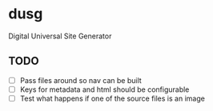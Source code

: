 # dusg
Digital Universal Site Generator

## TODO
- [ ] Pass files around so nav can be built
- [ ] Keys for metadata and html should be configurable
- [ ] Test what happens if one of the source files is an image
